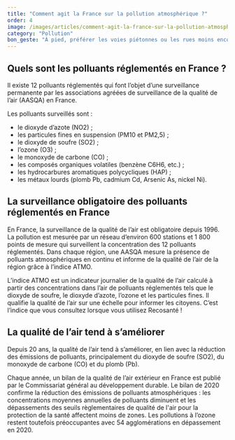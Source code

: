 ```yaml
---
title: "Comment agit la France sur la pollution atmosphérique ?"
order: 4
image: /images/articles/comment-agit-la-france-sur-la-pollution-atmospherique.jpg
category: "Pollution"
bon_geste: "À pied, préférer les voies piétonnes ou les rues moins encombrées par le trafic."
---
```


## Quels sont les polluants réglementés en France ?

Il existe 12 polluants réglementés qui font l’objet d’une surveillance permanente par les associations agréées de surveillance de la qualité de l’air (AASQA) en France.

Les polluants surveillés sont :
- le dioxyde d’azote (NO2) ;
- les particules fines en suspension (PM10 et PM2,5) ;
- le dioxyde de soufre (SO2) ;
- l’ozone (O3) ;
- le monoxyde de carbone (CO) ;
- les composés organiques volatiles (benzène C6H6, etc.) ;
- les hydrocarbures aromatiques polycycliques (HAP) ;
- les métaux lourds (plomb Pb, cadmium Cd, Arsenic As, nickel Ni).

## La surveillance obligatoire des polluants réglementés en France

En France, la surveillance de la qualité de l’air est obligatoire depuis 1996. La pollution est mesurée par un réseau d’environ 600 stations et 1 800 points de mesure qui surveillent la concentration des 12 polluants réglementés. Dans chaque région, une AASQA mesure la présence de polluants atmosphériques en continu et informe de la qualité de l’air de la région grâce à l’indice ATMO.

L’indice ATMO est un indicateur journalier de la qualité de l’air calculé à partir des concentrations dans l’air de polluants réglementés tels que le dioxyde de soufre, le dioxyde d’azote, l’ozone et les particules fines. Il qualifie la qualité de l’air sur une échelle pour informer les citoyens. C’est l’indice que vous consultez lorsque vous utilisez Recosanté !

## La qualité de l’air tend à s’améliorer

Depuis 20 ans, la qualité de l’air tend à s’améliorer, en lien avec la réduction des émissions de polluants, principalement du dioxyde de soufre (SO2), du monoxyde de carbone (CO) et du plomb (Pb).

Chaque année, un bilan de la qualité de l’air extérieur en France est publié par le Commissariat général au développement durable. Le bilan de 2020 confirme la réduction des émissions de polluants atmosphériques : les concentrations moyennes annuelles de polluants diminuent et les dépassements des seuils règlementaires de qualité de l'air pour la protection de la santé affectent moins de zones. Les pollutions à l’ozone restent toutefois préoccupantes avec 54 agglomérations en dépassement en 2020.
